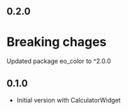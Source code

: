 ## 0.2.0
# Breaking chages
Updated package eo_color to ^2.0.0

## 0.1.0

* Initial version with CalculatorWidget
